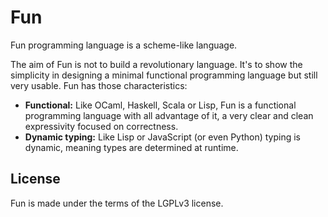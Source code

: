 # Fun

Fun programming language is a scheme-like language.

The aim of Fun is not to build a revolutionary language. It's to show
the simplicity in designing a minimal functional programming language
but still very usable. Fun has those characteristics:

* **Functional:** Like OCaml, Haskell, Scala or Lisp, Fun is a
    functional programming language with all advantage of it, a very
    clear and clean expressivity focused on correctness.  
* **Dynamic typing:** Like Lisp or JavaScript (or even Python) typing
    is dynamic, meaning types are determined at runtime.

## License

Fun is made under the terms of the LGPLv3 license.
